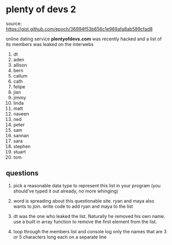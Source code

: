 # plenty of devs 2

source: https://gist.github.com/epoch/36994f53b656c1e969afa8ab589cfad8

online dating service **plentyofdevs.com** was recently hacked and a list of its members was leaked on the interwebs

1. dt
2. aden
3. allison
4. bern
5. callum
6. cath
7. felipe
8. jian
9. jimmy
10. linda
11. matt
12. naveen
13. ned
14. peter
15. sam
16. sannan
17. sara
18. stephen
19. stuart
20. tom

## questions

1. pick a reasonable data type to represent this list in your program (you should've typed it out already, no more whinging)

2. word is spreading about this questionable site. ryan and maya also wants to join. write code to add ryan and maya to the list

3. dt was the one who leaked the list. Naturally he removed his own name. use a built in array function to remove the first element from the list.

4. loop through the members list and console log only the names that are 3 or 5 characters long each on a separate line
